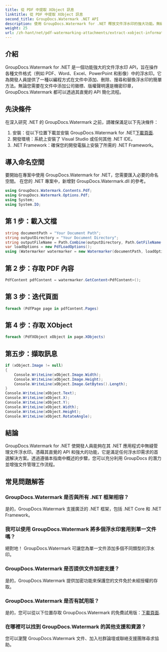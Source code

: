 ```yaml
---
title: 從 PDF 中提取 XObject 訊息
linktitle: 從 PDF 中提取 XObject 訊息
second_title: GroupDocs.Watermark .NET API
description: 使用 GroupDocs.Watermark for .NET 釋放文件浮水印的強大功能。無縫管理 PDF、Word 文件和影像中的浮水印。
weight: 25
url: /zh-hant/net/pdf-watermarking-attachments/extract-xobject-information-pdf/
---
```

## 介紹
GroupDocs.Watermark for .NET 是一個功能強大的文件浮水印 API，旨在操作各種文件格式（例如 PDF、Word、Excel、PowerPoint 和影像）中的浮水印。它為開發人員提供了一種以編程方式在文件中添加、刪除、搜尋和替換浮水印的簡單方法。無論您需要在文件中添加公司徽標、版權聲明還是機密印章，GroupDocs.Watermark 都可以透過其直覺的 API 簡化流程。
## 先決條件
在深入研究 .NET 的 GroupDocs.Watermark 之前，請確保滿足以下先決條件：
1. 安裝：從以下位置下載並安裝 GroupDocs.Watermark for .NET[下載頁面](https://releases.groupdocs.com/Watermark/net/).
2. 開發環境：系統上安裝了 Visual Studio 或任何其他 .NET IDE。
3. .NET Framework：確保您的開發電腦上安裝了所需的 .NET Framework。

## 導入命名空間
要開始在專案中使用 GroupDocs.Watermark for .NET，您需要匯入必要的命名空間。
在您的 .NET 專案中，新增對 GroupDocs.Watermark.dll 的參考。
```csharp
using GroupDocs.Watermark.Contents.Pdf;
using GroupDocs.Watermark.Options.Pdf;
using System;
using System.IO;
```
## 第 1 步：載入文檔
```csharp
string documentPath = "Your Document Path";
string outputDirectory = "Your Document Directory";
string outputFileName = Path.Combine(outputDirectory, Path.GetFileName(documentPath));
var loadOptions = new PdfLoadOptions();
using (Watermarker watermarker = new Watermarker(documentPath, loadOptions))
```
## 第 2 步：存取 PDF 內容
```csharp
PdfContent pdfContent = watermarker.GetContent<PdfContent>();
```
## 第 3 步：迭代頁面
```csharp
foreach (PdfPage page in pdfContent.Pages)
```
## 第 4 步：存取 XObject
```csharp
foreach (PdfXObject xObject in page.XObjects)
```
## 第五步：擷取訊息
```csharp
if (xObject.Image != null)
{
    Console.WriteLine(xObject.Image.Width);
    Console.WriteLine(xObject.Image.Height);
    Console.WriteLine(xObject.Image.GetBytes().Length);
}
Console.WriteLine(xObject.Text);
Console.WriteLine(xObject.X);
Console.WriteLine(xObject.Y);
Console.WriteLine(xObject.Width);
Console.WriteLine(xObject.Height);
Console.WriteLine(xObject.RotateAngle);
```

## 結論
GroupDocs.Watermark for .NET 使開發人員能夠在其 .NET 應用程式中無縫管理文件浮水印。憑藉其直覺的 API 和強大的功能，它是滿足任何浮水印需求的首選解決方案。透過遵循本指南中概述的步驟，您可以充分利用 GroupDocs 的潛力並增強文件管理工作流程。
## 常見問題解答
### GroupDocs.Watermark 是否與所有 .NET 框架相容？
是的，GroupDocs.Watermark 支援廣泛的 .NET 框架，包括 .NET Core 和 .NET Framework。
### 我可以使用 GroupDocs.Watermark 將多個浮水印套用到單一文件嗎？
絕對地！ GroupDocs.Watermark 可讓您為單一文件添加多個不同類型的浮水印。
### GroupDocs.Watermark 是否提供文件加密支援？
是的，GroupDocs.Watermark 提供加密功能來保護您的文件免於未經授權的存取。
### GroupDocs.Watermark 是否有試用版？
是的，您可以從以下位置存取 GroupDocs.Watermark 的免費試用版：[下載頁面](https://releases.groupdocs.com/).
### 在哪裡可以找到 GroupDocs.Watermark 的其他支援和資源？
您可以瀏覽 GroupDocs.Watermark 文件、加入社群論壇或聯絡支援團隊尋求協助。